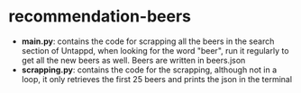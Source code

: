# recommendation-beers

- **main.py**: contains the code for scrapping all the beers in the search section of Untappd, when looking for the word "beer", run it regularly to get all the new beers as well. Beers are written in beers.json
- **scrapping.py**: contains the code for the scrapping, although not in a loop, it only retrieves the first 25 beers and prints the json in the terminal
